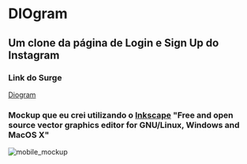 # DIOgram 

## Um clone da página de Login e Sign Up do Instagram

### Link do Surge

[Diogram](https://cool-range.surge.sh/)

### Mockup que eu crei utilizando o [Inkscape](https://inkscape.org/about/) "Free and open source vector graphics editor for GNU/Linux, Windows and MacOS X"

![mobile_mockup](https://user-images.githubusercontent.com/35894743/138530002-d609448c-fb62-4ea3-9ee3-fda9714399de.png)
